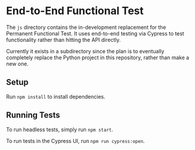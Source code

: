 # End-to-End Functional Test

The `js` directory contains the in-development replacement for the Permanent Functional Test. It uses end-to-end testing via Cypress to test functionality rather than hitting the API directly.

Currently it exists in a subdirectory since the plan is to eventually completely replace the Python project in this repository, rather than make a new one.

## Setup

Run `npm install` to install dependencies.

## Running Tests

To run headless tests, simply run `npm start`.

To run tests in the Cypress UI, run `npm run cypress:open`.
